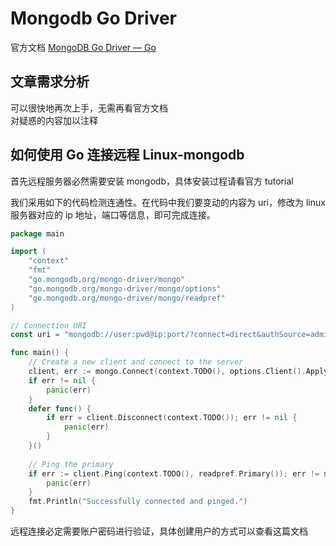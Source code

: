 # Mongodb Go Driver

官方文档 [MongoDB Go Driver — Go](https://www.mongodb.com/docs/drivers/go/current/)

## 文章需求分析

可以很快地再次上手，无需再看官方文档  
对疑惑的内容加以注释

## 如何使用 Go 连接远程 Linux-mongodb

首先远程服务器必然需要安装 mongodb，具体安装过程请看官方 tutorial

我们采用如下的代码检测连通性。在代码中我们要变动的内容为 uri，修改为 linux 服务器对应的 ip 地址，端口等信息，即可完成连接。

```Go
package main

import (
    "context"
    "fmt"
    "go.mongodb.org/mongo-driver/mongo"
    "go.mongodb.org/mongo-driver/mongo/options"
    "go.mongodb.org/mongo-driver/mongo/readpref"
)

// Connection URI
const uri = "mongodb://user:pwd@ip:port/?connect=direct&authSource=admin&authMechanism=SCRAM-SHA-1"

func main() {
    // Create a new client and connect to the server
    client, err := mongo.Connect(context.TODO(), options.Client().ApplyURI(uri))
    if err != nil {
        panic(err)
    }
    defer func() {
        if err = client.Disconnect(context.TODO()); err != nil {
            panic(err)
        }
    }()
    
    // Ping the primary
    if err := client.Ping(context.TODO(), readpref.Primary()); err != nil {
        panic(err)
    }
    fmt.Println("Successfully connected and pinged.")
}
```

远程连接必定需要账户密码进行验证，具体创建用户的方式可以查看这篇文档